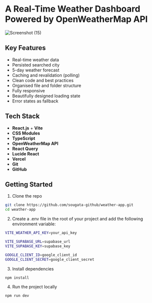 # A Real-Time Weather Dashboard Powered by OpenWeatherMap API

![Screenshot (15)](https://github.com/user-attachments/assets/35a9bd9d-da9b-4209-90b1-0d743cc11128)

## Key Features

- Real-time weather data 
- Persisted searched city
- 5-day weather forecast
- Caching and revalidation (polling)
- Clean code and best practices
- Organised file and folder structure
- Fully responsive
- Beautifully designed loading state
- Error states as fallback

## Tech Stack

- **React.js** + **Vite**
- **CSS Modules**
- **TypeScript**
- **OpenWeatherMap API**
- **React Query**
- **Lucide React**
- **Vercel**
- **Git**
- **GitHub**

## Getting Started

1. Clone the repo
```bash
git clone https://github.com/sougata-github/weather-app.git
cd weather-app
```
2. Create a .env file in the root of your project and add the following environment variable:
```bash
VITE_WEATHER_API_KEY=your_api_key

VITE_SUPABASE_URL=supabase_url
VITE_SUPABASE_KEY=supabase_key

GOOGLE_CLIENT_ID=google_client_id
GOOGLE_CLIENT_SECRET=google_client_secret
```
3. Install dependencies
```bash
npm install
```
4. Run the project locally
```bash
npm run dev
```
